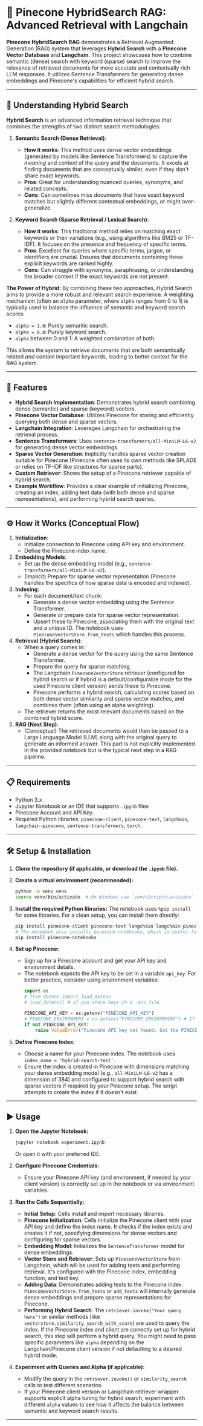 # 🌲 Pinecone HybridSearch RAG: Advanced Retrieval with Langchain

**Pinecone HybridSearch RAG** demonstrates a Retrieval Augmented Generation (RAG) system that leverages **Hybrid Search** with a **Pinecone Vector Database** and **Langchain**. This project showcases how to combine semantic (dense) search with keyword (sparse) search to improve the relevance of retrieved documents for more accurate and contextually rich LLM responses. It utilizes Sentence Transformers for generating dense embeddings and Pinecone's capabilities for efficient hybrid search.

---
## 🧠 Understanding Hybrid Search

**Hybrid Search** is an advanced information retrieval technique that combines the strengths of two distinct search methodologies:

1.  **Semantic Search (Dense Retrieval)**:
    * **How it works**: This method uses dense vector embeddings (generated by models like Sentence Transformers) to capture the *meaning* and *context* of the query and the documents. It excels at finding documents that are conceptually similar, even if they don't share exact keywords.
    * **Pros**: Great for understanding nuanced queries, synonyms, and related concepts.
    * **Cons**: Can sometimes miss documents that have exact keyword matches but slightly different contextual embeddings, or might over-generalize.

2.  **Keyword Search (Sparse Retrieval / Lexical Search)**:
    * **How it works**: This traditional method relies on matching exact keywords or their variations (e.g., using algorithms like BM25 or TF-IDF). It focuses on the presence and frequency of specific terms.
    * **Pros**: Excellent for queries where specific terms, jargon, or identifiers are crucial. Ensures that documents containing these explicit keywords are ranked highly.
    * **Cons**: Can struggle with synonyms, paraphrasing, or understanding the broader context if the exact keywords are not present.

**The Power of Hybrid:**
By combining these two approaches, Hybrid Search aims to provide a more robust and relevant search experience. A weighting mechanism (often an `alpha` parameter, where `alpha` ranges from 0 to 1) is typically used to balance the influence of semantic and keyword search scores:
* `alpha = 1.0`: Purely semantic search.
* `alpha = 0.0`: Purely keyword search.
* `alpha` between 0 and 1: A weighted combination of both.

This allows the system to retrieve documents that are both semantically related *and* contain important keywords, leading to better context for the RAG system.

---
## 🚀 Features

* **Hybrid Search Implementation**: Demonstrates hybrid search combining dense (semantic) and sparse (keyword) vectors.
* **Pinecone Vector Database**: Utilizes Pinecone for storing and efficiently querying both dense and sparse vectors.
* **Langchain Integration**: Leverages Langchain for orchestrating the retrieval process.
* **Sentence Transformers**: Uses `sentence-transformers/all-MiniLM-L6-v2` for generating dense vector embeddings.
* **Sparse Vector Generation**: Implicitly handles sparse vector creation suitable for Pinecone (Pinecone often uses its own methods like SPLADE or relies on TF-IDF like structures for sparse parts).
* **Custom Retriever**: Shows the setup of a Pinecone retriever capable of hybrid search.
* **Example Workflow**: Provides a clear example of initializing Pinecone, creating an index, adding text data (with both dense and sparse representations), and performing hybrid search queries.

---
## ⚙️ How it Works (Conceptual Flow)

1.  **Initialization**:
    * Initialize connection to Pinecone using API key and environment.
    * Define the Pinecone index name.
2.  **Embedding Models**:
    * Set up the dense embedding model (e.g., `sentence-transformers/all-MiniLM-L6-v2`).
    * (Implicit) Prepare for sparse vector representation (Pinecone handles the specifics of how sparse data is encoded and indexed).
3.  **Indexing**:
    * For each document/text chunk:
        * Generate a dense vector embedding using the Sentence Transformer.
        * Generate or prepare data for sparse vector representation.
        * Upsert these to Pinecone, associating them with the original text and a unique ID. The notebook uses `PineconeVectorStore.from_texts` which handles this process.
4.  **Retrieval (Hybrid Search)**:
    * When a query comes in:
        * Generate a dense vector for the query using the same Sentence Transformer.
        * Prepare the query for sparse matching.
        * The Langchain `PineconeVectorStore` retriever (configured for hybrid search or if hybrid is a default/configurable mode for the used Pinecone client version) sends these to Pinecone.
        * Pinecone performs a hybrid search, calculating scores based on both dense vector similarity and sparse vector matches, and combines them (often using an alpha weighting).
    * The retriever returns the most relevant documents based on the combined hybrid score.
5.  **RAG (Next Step)**:
    * (Conceptual) The retrieved documents would then be passed to a Large Language Model (LLM) along with the original query to generate an informed answer. This part is not explicitly implemented in the provided notebook but is the typical next step in a RAG pipeline.

---
## 📋 Requirements

* Python 3.x
* Jupyter Notebook or an IDE that supports `.ipynb` files
* Pinecone Account and API Key.
* Required Python libraries: `pinecone-client`, `pinecone-text`, `langchain`, `langchain-pinecone`, `sentence-transformers`, `torch`.

---
## 🛠️ Setup & Installation

1.  **Clone the repository (if applicable, or download the `.ipynb` file).**

2.  **Create a virtual environment (recommended):**
    ```bash
    python -m venv venv
    source venv/bin/activate  # On Windows use `venv\Scripts\activate`
    ```

3.  **Install the required Python libraries:**
    The notebook uses `%pip install` for some libraries. For a clean setup, you can install them directly:
    ```bash
    pip install pinecone-client pinecone-text langchain langchain-pinecone sentence-transformers torch
    # The notebook also installs pinecone-notebooks, which is useful for Jupyter environments
    pip install pinecone-notebooks
    ```

4.  **Set up Pinecone:**
    * Sign up for a Pinecone account and get your API key and environment details.
    * The notebook expects the API key to be set in a variable `api_key`. For better practice, consider using environment variables:
        ```python
        import os
        # from dotenv import load_dotenv
        # load_dotenv() # if you store keys in a .env file

        PINECONE_API_KEY = os.getenv("PINECONE_API_KEY")
        # PINECONE_ENVIRONMENT = os.getenv("PINECONE_ENVIRONMENT") # If your environment is also needed
        if not PINECONE_API_KEY:
            raise ValueError("Pinecone API key not found. Set the PINECONE_API_KEY environment variable.")
        ```

5.  **Define Pinecone Index:**
    * Choose a name for your Pinecone index. The notebook uses `index_name = 'hybrid-search-test'`.
    * Ensure the index is created in Pinecone with dimensions matching your dense embedding model (e.g., `all-MiniLM-L6-v2` has a dimension of 384) and configured to support hybrid search with sparse vectors if required by your Pinecone setup. The script attempts to create the index if it doesn't exist.

---
## ▶️ Usage

1.  **Open the Jupyter Notebook:**
    ```bash
    jupyter notebook experiment.ipynb
    ```
    Or open it with your preferred IDE.

2.  **Configure Pinecone Credentials**:
    * Ensure your Pinecone API key (and environment, if needed by your client version) is correctly set up in the notebook or via environment variables.

3.  **Run the Cells Sequentially:**
    * **Initial Setup**: Cells install and import necessary libraries.
    * **Pinecone Initialization**: Cells initialize the Pinecone client with your API key and define the index name. It checks if the index exists and creates it if not, specifying dimensions for dense vectors and configuring for sparse vectors.
    * **Embedding Model**: Initializes the `SentenceTransformer` model for dense embeddings.
    * **Vector Store and Retriever**: Sets up `PineconeVectorStore` from Langchain, which will be used for adding texts and performing retrieval. It's configured with the Pinecone index, embedding function, and text key.
    * **Adding Data**: Demonstrates adding texts to the Pinecone index. `PineconeVectorStore.from_texts` or `add_texts` will internally generate dense embeddings and prepare sparse representations for Pinecone.
    * **Performing Hybrid Search**: The `retriever.invoke("Your query here")` or similar methods (like `vectorstore.similarity_search_with_score`) are used to query the index. If the Pinecone index and client are correctly set up for hybrid search, this step will perform a hybrid query. You might need to pass specific parameters like `alpha` depending on the Langchain/Pinecone client version if not defaulting to a desired hybrid mode.

4.  **Experiment with Queries and Alpha (if applicable):**
    * Modify the query in the `retriever.invoke()` or `similarity_search` calls to test different scenarios.
    * If your Pinecone client version or Langchain retriever wrapper supports explicit alpha tuning for hybrid search, experiment with different `alpha` values to see how it affects the balance between semantic and keyword search results.

---